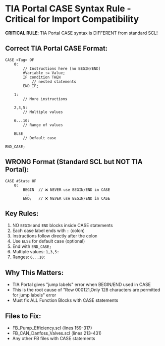 # TIA Portal CASE Syntax Rule - Critical for Import Compatibility

**CRITICAL RULE**: TIA Portal CASE syntax is DIFFERENT from standard SCL!

## Correct TIA Portal CASE Format:
```scl
CASE <Tag> OF
    0:
        // Instructions here (no BEGIN/END)
        #Variable := Value;
        IF condition THEN
            // nested statements
        END_IF;
        
    1:
        // More instructions
        
    2,3,5:
        // Multiple values
        
    6...10:
        // Range of values
        
    ELSE
        // Default case
        
END_CASE;
```

## WRONG Format (Standard SCL but NOT TIA Portal):
```scl
CASE #State OF
    0:
        BEGIN  // ❌ NEVER use BEGIN/END in CASE
        ...
        END;   // ❌ NEVER use BEGIN/END in CASE
```

## Key Rules:
1. NO `BEGIN` and `END` blocks inside CASE statements
2. Each case label ends with `:` (colon)
3. Instructions follow directly after the colon
4. Use `ELSE` for default case (optional)
5. End with `END_CASE;`
6. Multiple values: `1,3,5:`
7. Ranges: `6...10:`

## Why This Matters:
- TIA Portal gives "jump labels" error when BEGIN/END used in CASE
- This is the root cause of "Row 000121,Only 128 characters are permitted for jump labels" error
- Must fix ALL Function Blocks with CASE statements

## Files to Fix:
- FB_Pump_Efficiency.scl (lines 159-317)
- FB_CAN_Danfoss_Valves.scl (lines 213-431)
- Any other FB files with CASE statements